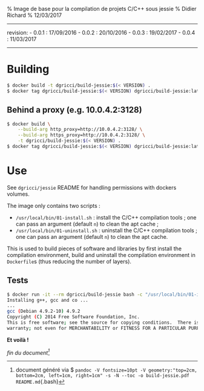 % Image de base pour la compilation de projets C/C++ sous jessie
% Didier Richard
% 12/03/2017

---

revision:
    - 0.0.1 : 17/09/2016
    - 0.0.2 : 20/10/2016
    - 0.0.3 : 19/02/2017
    - 0.0.4 : 11/03/2017

---

# Building #

```bash
$ docker build -t dgricci/build-jessie:$(< VERSION) .
$ docker tag dgricci/build-jessie:$(< VERSION) dgricci/build-jessie:latest
```

## Behind a proxy (e.g. 10.0.4.2:3128) ##

```bash
$ docker build \
    --build-arg http_proxy=http://10.0.4.2:3128/ \
    --build-arg https_proxy=http://10.0.4.2:3128/ \
    -t dgricci/build-jessie:$(< VERSION) .
$ docker tag dgricci/build-jessie:$(< VERSION) dgricci/build-jessie:latest
```     

# Use #

See `dgricci/jessie` README for handling permissions with dockers volumes.

The image only contains two scripts :

* `/usr/local/bin/01-install.sh` : install the C/C++ compilation tools ; one can
  pass an argument (default `n`) to clean the apt cache ;
* `/usr/local/bin/01-uninstall.sh` : uninstall the C/C++ compilation tools ;
  one can pass an argument (default `n`) to clean the apt cache.

This is used to build pieces of software and libraries by first install the
compilation environment, build and uninstall the compilation environment in
`Dockerfile`s (thus reducing the number of layers).

## Tests ##

```bash
$ docker run -it --rm dgricci/build-jessie bash -c "/usr/local/bin/01-install.sh && gcc --version"
Installing g++, gcc and co ...
...
gcc (Debian 4.9.2-10) 4.9.2
Copyright (C) 2014 Free Software Foundation, Inc.
This is free software; see the source for copying conditions.  There is NO
warranty; not even for MERCHANTABILITY or FITNESS FOR A PARTICULAR PURPOSE.

```

__Et voilà !__


_fin du document[^pandoc_gen]_

[^pandoc_gen]: document généré via $ `pandoc -V fontsize=10pt -V geometry:"top=2cm, bottom=2cm, left=1cm, right=1cm" -s -N --toc -o build-jessie.pdf README.md`{.bash}

